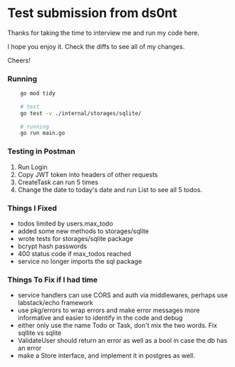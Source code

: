 # Test submission from ds0nt

Thanks for taking the time to interview me and run my code here.

I hope you enjoy it. Check the diffs to see all of my changes.

Cheers!

### Running

```bash
    go mod tidy
    
    # test
    go test -v ./internal/storages/sqlite/
    
    # running
    go run main.go
```

### Testing in Postman

1. Run Login
1. Copy JWT token into headers of other requests
1. CreateTask can run 5 times
1. Change the date to today's date and run List to see all 5 todos.



### Things I Fixed
- todos limited by users.max_todo
- added some new methods to storages/sqlite
- wrote tests for storages/sqlite package
- bcrypt hash passwords
- 400 status code if max_todos reached
- service no longer imports the sql package

### Things To Fix if I had time
- service handlers can use CORS and auth via middlewares, perhaps use labstack/echo framework
- use pkg/errors to wrap errors and make error messages more informative and easier to identify in the code and debug
- either only use the name Todo or Task, don't mix the two words. Fix sqllite vs sqlite
- ValidateUser should return an error as well as a bool in case the db has an error
- make a Store interface, and implement it in postgres as well.